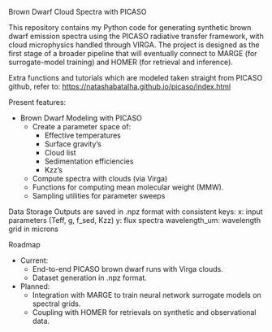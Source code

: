 Brown Dwarf Cloud Spectra with PICASO

This repository contains my Python code for generating synthetic brown dwarf emission spectra using the PICASO radiative transfer framework, with cloud microphysics handled through VIRGA. The project is designed as the first stage of a broader pipeline that will eventually connect to MARGE (for surrogate-model training) and HOMER (for retrieval and inference).

Extra functions and tutorials which are modeled taken straight from PICASO github, refer to:
https://natashabatalha.github.io/picaso/index.html 

Present features:
- Brown Dwarf Modeling with PICASO
    - Create a parameter space of:
      - Effective temperatures
      - Surface gravity’s
      - Cloud list
      - Sedimentation efficiencies
      - Kzz’s
    - Compute spectra with clouds (via Virga)
    - Functions for computing mean molecular weight (MMW).
    - Sampling utilities for parameter sweeps

Data Storage
Outputs are saved in .npz format with consistent keys:
x: input parameters (Teff, g, f_sed, Kzz)
y: flux spectra
wavelength_um: wavelength grid in microns

Roadmap
- Current:
  - End-to-end PICASO brown dwarf runs with Virga clouds.
  - Dataset generation in .npz format.
- Planned:
  - Integration with MARGE to train neural network surrogate models on spectral grids.
  - Coupling with HOMER for retrievals on synthetic and observational data.
